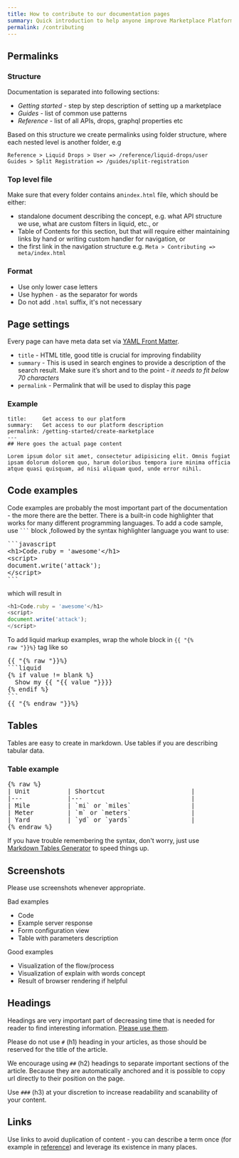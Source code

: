 ```yaml
---
title: How to contribute to our documentation pages
summary: Quick introduction to help anyone improve Marketplace Platform documentation.
permalink: /contributing
---
```


## Permalinks

### Structure

Documentation is separated into following sections:

* _Getting started_ - step by step description of setting up a marketplace
* _Guides_ - list of common use patterns
* _Reference_ - list of all APIs, drops, graphql properties etc

Based on this structure we create permalinks using folder structure, where each nested level is another folder, e.g

```text
Reference > Liquid Drops > User => /reference/liquid-drops/user
Guides > Split Registration => /guides/split-registration
```

### Top level file

Make sure that every folder contains an`index.html` file, which should be either:

* standalone document describing the concept, e.g. what API structure we use, what are custom filters in liquid, etc., or
* Table of Contents for this section, but that will require either maintaining links by hand or writing custom handler for navigation, or
* the first link in the navigation structure e.g. `Meta > Contributing => meta/index.html`

### Format

* Use only lower case letters
* Use hyphen `-` as the separator for words
* Do not add `.html` suffix, it's not necessary

## Page settings

Every page can have meta data set via [YAML Front Matter](https://jekyllrb.com/docs/frontmatter/).

* `title` - HTML title, good title is crucial for improving findability
* `summary` - This is used in search engines to provide a description of the search result. Make sure it’s short and to the point - _it needs to fit below 70 characters_
* `permalink` - Permalink that will be used to display this page

### Example

```liquid
title:     Get access to our platform
summary:   Get access to our platform description
permalink: /getting-started/create-marketplace
---
## Here goes the actual page content

Lorem ipsum dolor sit amet, consectetur adipisicing elit. Omnis fugiat ipsam dolorum dolorem quo, harum doloribus tempora iure minima officia atque quasi quisquam, ad nisi aliquam quod, unde error nihil.
```

## Code examples

Code examples are probably the most important part of the documentation - the more there are the better. There is a built-in code highlighter that works for many different programming languages. To add a code sample, use <code>```</code> block ,followed by the syntax highlighter language you want to use:

<pre class="highlight">
```javascript
&lt;h1&gt;Code.ruby = 'awesome'&lt;/h1&gt;
&lt;script&gt;
document.write('attack');
&lt;/script&gt;
```</pre>

which will result in

```javascript
<h1>Code.ruby = 'awesome'</h1>
<script>
document.write('attack');
</script>
```

To add liquid markup examples, wrap the whole block in <code>{{ "{% raw "}}%}</code> tag like so

<pre class="highlight">
{{ "{% raw "}}%}
```liquid
{% if value != blank %}
  Show my {{ "{{ value "}}}}
{% endif %}
```
{{ "{% endraw "}}%}</pre>

## Tables

Tables are easy to create in markdown. Use tables if you are describing tabular data.

### Table example

<pre class="highlight">
{% raw %}
| Unit          | Shortcut                       |
|---            |---                             |
| Mile          | `mi` or `miles`                |
| Meter         | `m` or `meters`                |
| Yard          | `yd` or `yards`                |
{% endraw %}
</pre>

If you have trouble remembering the syntax, don't worry, just use [Markdown Tables Generator](https://www.tablesgenerator.com/markdown_tables) to speed things up.

## Screenshots

Please use screenshots whenever appropriate.

Bad examples

* Code
* Example server response
* Form configuration view
* Table with parameters description

Good examples

* Visualization of the flow/process
* Visualization of explain with words concept
* Result of browser rendering if helpful

## Headings

Headings are very important part of decreasing time that is needed for reader to find interesting information. [Please use them](https://m.eliteediting.com.au/what-are-headings-and-why-are-they-important/).

Please do not use `#` (h1) heading in your articles, as those should be reserved for the title of the article.

We encourage using `##` (h2) headings to separate important sections of the article. Because they are automatically anchored and it is possible to copy url directly to their position on the page.

Use `###` (h3) at your discretion to increase readability and scanability of your content.

## Links

Use links to avoid duplication of content - you can describe a term once (for example in [reference](/reference)) and leverage its existence in many places.
